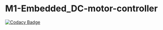 # M1-Embedded_DC-motor-controller
[![Codacy Badge](https://app.codacy.com/project/badge/Grade/ed75220f02bd419aa1a5baf08216ab2f)](https://www.codacy.com/gh/heamnath23/M1-Embedded_DC-motor-controller/dashboard?utm_source=github.com&amp;utm_medium=referral&amp;utm_content=heamnath23/M1-Embedded_DC-motor-controller&amp;utm_campaign=Badge_Grade)
